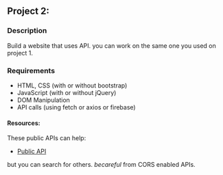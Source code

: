 ## Project 2:

### Description
Build a website that uses API.
you can work on the same one you used on project 1.

### Requirements
- HTML, CSS (with or without bootstrap)
- JavaScript (with or without jQuery)
- DOM Manipulation
- API calls (using fetch or axios or firebase)

#### Resources:
These public APIs can help:

- [Public API](https://github.com/public-apis/public-apis)

but you can search for others.
*becareful* from CORS enabled APIs.
